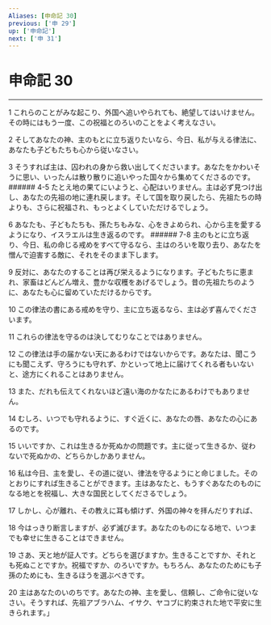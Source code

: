 ```yaml
---
Aliases: [申命記 30]
previous: ['申 29']
up: ['申命記']
next: ['申 31']
---
```

# 申命記 30

***




1 
これらのことがみな起こり、外国へ追いやられても、絶望してはいけません。その時にはもう一度、この祝福とのろいのことをよく考えなさい。 



2 
そしてあなたの神、主のもとに立ち返りたいなら、今日、私が与える律法に、あなたも子どもたちも心から従いなさい。 



3 
そうすれば主は、囚われの身から救い出してくださいます。あなたをかわいそうに思い、いったんは散り散りに追いやった国々から集めてくださるのです。 ###### 4-5 たとえ地の果てにいようと、心配はいりません。主は必ず見つけ出し、あなたの先祖の地に連れ戻します。そして国を取り戻したら、先祖たちの時よりも、さらに祝福され、もっとよくしていただけるでしょう。 



6 
あなたも、子どもたちも、孫たちもみな、心をきよめられ、心から主を愛するようになり、イスラエルは生き返るのです。 ###### 7-8 主のもとに立ち返り、今日、私の命じる戒めをすべて守るなら、主はのろいを取り去り、あなたを憎んで迫害する敵に、それをそのまま下します。 



9 
反対に、あなたのすることは再び栄えるようになります。子どもたちに恵まれ、家畜はどんどん増え、豊かな収穫をあげるでしょう。昔の先祖たちのように、あなたも心に留めていただけるからです。 



10 
この律法の書にある戒めを守り、主に立ち返るなら、主は必ず喜んでくださいます。 



11 
これらの律法を守るのは決してむりなことではありません。 



12 
この律法は手の届かない天にあるわけではないからです。あなたは、聞こうにも聞こえず、守ろうにも守れず、かといって地上に届けてくれる者もいないと、途方にくれることはありません。 



13 
また、だれも伝えてくれないほど遠い海のかなたにあるわけでもありません。 



14 
むしろ、いつでも守れるように、すぐ近くに、あなたの唇、あなたの心にあるのです。 



15 
いいですか、これは生きるか死ぬかの問題です。主に従って生きるか、従わないで死ぬかの、どちらかしかありません。 



16 
私は今日、主を愛し、その道に従い、律法を守るようにと命じました。そのとおりにすれば生きることができます。主はあなたと、もうすぐあなたのものになる地とを祝福し、大きな国民としてくださるでしょう。 



17 
しかし、心が離れ、その教えに耳も傾けず、外国の神々を拝んだりすれば、 



18 
今はっきり断言しますが、必ず滅びます。あなたのものになる地で、いつまでも幸せに生きることはできません。 



19 
さあ、天と地が証人です。どちらを選びますか。生きることですか、それとも死ぬことですか。祝福ですか、のろいですか。もちろん、あなたのためにも子孫のためにも、生きるほうを選ぶべきです。 



20 
主はあなたのいのちです。あなたの神、主を愛し、信頼し、ご命令に従いなさい。そうすれば、先祖アブラハム、イサク、ヤコブに約束された地で平安に生きられます。」
